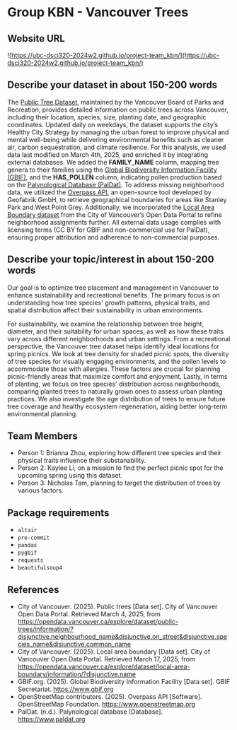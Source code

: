# Group KBN - Vancouver Trees

## Website URL
![https://ubc-dsci320-2024w2.github.io/project-team_kbn/](https://ubc-dsci320-2024w2.github.io/project-team_kbn/)

## Describe your dataset in about 150-200 words

The [Public Tree Dataset](https://opendata.vancouver.ca/explore/dataset/public-trees/information/?disjunctive.neighbourhood_name&disjunctive.on_street&disjunctive.species_name&disjunctive.common_name), maintained by the Vancouver Board of Parks and Recreation, provides detailed information on public trees across Vancouver, including their location, species, size, planting date, and geographic coordinates. Updated daily on weekdays, the dataset supports the city’s Healthy City Strategy by managing the urban forest to improve physical and mental well-being while delivering environmental benefits such as cleaner air, carbon sequestration, and climate resilience. For this analysis, we used data last modified on March 4th, 2025, and enriched it by integrating external databases. We added the **FAMILY_NAME** column, mapping tree genera to their families using the [Global Biodiversity Information Facility (GBIF)](https://www.gbif.org/), and the **HAS_POLLEN** column, indicating pollen production based on the [Palynological Database (PalDat)](https://www.paldat.org/). To address missing neighborhood data, we utilized the [Overpass API](https://www.openstreetmap.org), an open-source tool developed by Geofabrik GmbH, to retrieve geographical boundaries for areas like Stanley Park and West Point Grey. Additionally, we incorporated the [Local Area Boundary dataset](https://opendata.vancouver.ca/explore/dataset/local-area-boundary/information/?disjunctive.name) from the City of Vancouver’s Open Data Portal to refine neighborhood assignments further. All external data usage complies with licensing terms (CC BY for GBIF and non-commercial use for PalDat), ensuring proper attribution and adherence to non-commercial purposes.


## Describe your topic/interest in about 150-200 words

Our goal is to optimize tree placement and management in Vancouver to enhance sustainability and recreational benefits. The primary focus is on understanding how tree species' growth patterns, physical traits, and spatial distribution affect their sustainability in urban environments. 

For sustainability, we examine the relationship between tree height, diameter, and their suitability for urban spaces, as well as how these traits vary across different neighborhoods and urban settings. From a recreational perspective, the Vancouver tree dataset helps identify ideal locations for spring picnics. We look at tree density for shaded picnic spots, the diversity of tree species for visually engaging environments, and the pollen levels to accommodate those with allergies. These factors are crucial for planning picnic-friendly areas that maximize comfort and enjoyment. Lastly, in terms of planting, we focus on tree species' distribution across neighborhoods, comparing planted trees to naturally grown ones to assess urban planting practices. We also investigate the age distribution of trees to ensure future tree coverage and healthy ecosystem regeneration, aiding better long-term environmental planning.

## Team Members

- Person 1: Brianna Zhou, exploring how different tree species and their physical traits influence their substanability.
- Person 2: Kaylee Li, on a mission to find the perfect picnic spot for the upcoming spring using this dataset.
- Person 3: Nicholas Tam, planning to target the distribution of trees by various factors.

## Package requirements

- `altair`
- `pre-commit`
- `pandas`
- `pygbif`
- `requests`
- `beautifulsoup4`

## References

- City of Vancouver. (2025). Public trees [Data set]. City of Vancouver Open Data Portal. Retrieved March 4, 2025, from https://opendata.vancouver.ca/explore/dataset/public-trees/information/?disjunctive.neighbourhood_name&disjunctive.on_street&disjunctive.species_name&disjunctive.common_name
- City of Vancouver. (2025). Local area boundary [Data set]. City of Vancouver Open Data Portal. Retrieved March 17, 2025, from
https://opendata.vancouver.ca/explore/dataset/local-area-boundary/information/?disjunctive.name
- GBIF.org. (2025). Global Biodiversity Information Facility [Data set]. GBIF Secretariat. https://www.gbif.org
- OpenStreetMap contributors. (2025). Overpass API [Software]. OpenStreetMap Foundation. https://www.openstreetmap.org
- PalDat. (n.d.). Palynological database [Database]. https://www.paldat.org
